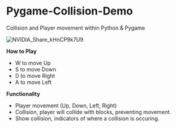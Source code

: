 # Pygame-Collision-Demo
 Collision and Player movement within Python & Pygame

 
![NVIDIA_Share_kHnCP9k7U9](https://github.com/ConnorJ-Github/Collision-Demo/assets/149539076/6b94f207-24a3-4061-a223-1862f0f66832)


**How to Play**

- W to move Up
- S to move Down
- D to move Right
- A to move Left

**Functionality**

- Player movement (Up, Down, Left, Right)
- Collision, player will collide with blocks, preventing movement.
- Show collision, indicators of where a collision is occuring. 
